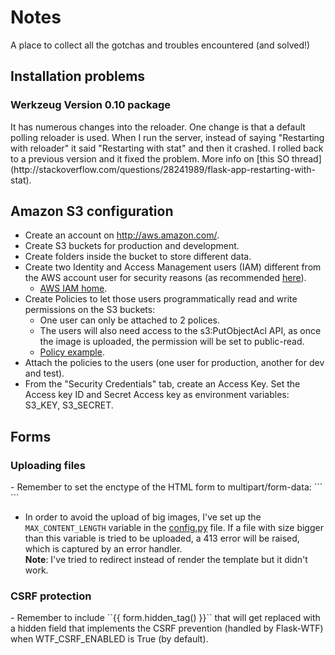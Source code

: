 # Notes

A place to collect all the gotchas and troubles encountered (and solved!)

## Installation problems
<h3> Werkzeug Version 0.10 package</h3>
It has numerous changes into the reloader. One change is that a default polling reloader is used. When I run the server, instead of saying "Restarting with reloader" it said "Restarting with stat" and then it crashed. I rolled back to a previous version and it fixed the problem.
More info on [this SO thread](http://stackoverflow.com/questions/28241989/flask-app-restarting-with-stat).


## Amazon S3 configuration
- Create an account on http://aws.amazon.com/.
- Create S3 buckets for production and development.
- Create folders inside the bucket to store different data.
- Create two Identity and Access Management users (IAM) different from the AWS account user for security reasons (as recommended [here](http://docs.aws.amazon.com/IAM/latest/UserGuide/Using_WorkingWithGroupsAndUsers.html)).
    - [AWS IAM home](https://console.aws.amazon.com/iam/home#home).
- Create Policies to let those users programmatically read and write permissions on the S3 buckets:
    - One user can only be attached to 2 polices.
    - The users will also need access to the s3:PutObjectAcl API, as once the image is uploaded, the permission will be set to public-read.
    - [Policy example](http://stackoverflow.com/questions/21892437/s3-policy-to-allow-a-user-to-put-get-delete-and-modify-permissions).
- Attach the policies to the users (one user for production, another for dev and test).
- From the "Security Credentials" tab, create an Access Key. Set the Access key ID and Secret Access key as environment variables: S3_KEY, S3_SECRET.


## Forms

<h3> Uploading files</h3>
- Remember to set the enctype of the HTML form to multipart/form-data:
```
<form action="" method=post enctype=multipart/form-data>
```

- In order to avoid the upload of big images, I've set up the ``MAX_CONTENT_LENGTH`` variable in the [config.py](https://github.com/rosariomgomez/tradyfit/blob/master/vagrant/tradyfit/config.py#L38) file. If a file with size bigger than this variable is tried to be uploaded, a 413 error will be raised, which is captured by an error handler.  
__Note__: I've tried to redirect instead of render the template but it didn't work.

<h3>CSRF protection</h3>
- Remember to include ``{{ form.hidden_tag() }}`` that will get replaced with a hidden field that implements the CSRF prevention (handled by Flask-WTF) when WTF_CSRF_ENABLED is True (by default).